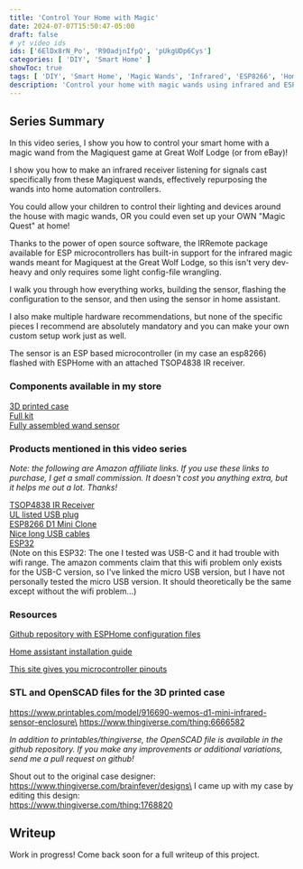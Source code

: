 ```yaml
---
title: 'Control Your Home with Magic'
date: 2024-07-07T15:50:47-05:00
draft: false
# yt video ids
ids: ['6ElDx8rN_Po', 'R90adjnIfpQ', 'pUkgUDp6Cys']
categories: [ 'DIY', 'Smart Home' ]
showToc: true
tags: [ 'DIY', 'Smart Home', 'Magic Wands', 'Infrared', 'ESP8266', 'Home Assistant', 'ESPHome' ]
description: 'Control your home with magic wands using infrared and ESP8266. This project uses Home Assistant and ESPHome to control devices in your home with the flick of a wand. This project is perfect for Harry Potter fans, those with Magiquest wands lying around, or anyone who wants to add a little magic to their home.'
---
```


## Series Summary

In this video series, I show you how to control your smart home with a magic wand from the Magiquest game at Great Wolf Lodge (or from eBay)!

I show you how to make an infrared receiver listening for signals cast specifically from these Magiquest wands, effectively repurposing the wands into home automation controllers.

You could allow your children to control their lighting and devices around the house with magic wands, OR you could even set up your OWN "Magic Quest" at home!

Thanks to the power of open source software, the IRRemote package available for ESP microcontrollers has built-in support for the infrared magic wands meant for Magiquest at the Great Wolf Lodge, so this isn't very dev-heavy and only requires some light config-file wrangling.

I walk you through how everything works, building the sensor, flashing the configuration to the sensor, and then using the sensor in home assistant.

I also make multiple hardware recommendations, but none of the specific pieces I recommend are absolutely mandatory and you can make your own custom setup work just as well.

The sensor is an ESP based microcontroller (in my case an esp8266) flashed with ESPHome with an attached TSOP4838 IR receiver.

### Components available in my store
[3D printed case](https://store.bytemycache.com/products/esp8266-case-ir)\
[Full kit](https://store.bytemycache.com/products/esp-d1-mini-ir-sensor-kit)\
[Fully assembled wand sensor](https://store.bytemycache.com/products/esp-d1-mini-ir-sensor-assembled)

### Products mentioned in this video series
_Note: the following are Amazon affiliate links. If you use these links to purchase, I get a small commission. It doesn't cost you anything extra, but it helps me out a lot. Thanks!_

[TSOP4838 IR Receiver](https://amzn.to/4bv6kr2)\
[UL listed USB plug](https://amzn.to/4eOtcop)\
[ESP8266 D1 Mini Clone](https://amzn.to/3RYRqT2)\
[Nice long USB cables](https://amzn.to/3WgSJ19)\
[ESP32](https://amzn.to/3VTq5mp)\
(Note on this ESP32: The one I tested was USB-C and it had trouble with wifi range. The amazon comments claim that this wifi problem only exists for the USB-C version, so I've linked the micro USB version, but I have not personally tested the micro USB version. It should theoretically be the same except without the wifi problem...)

### Resources

[Github repository with ESPHome configuration files](https://github.com/sethbrasile/magiquest-esphome)

[Home assistant installation guide](https://www.home-assistant.io/installation)

[This site gives you microcontroller pinouts](https://randomnerdtutorials.com/esp8266-pinout-reference-gpios)

### STL and OpenSCAD files for the 3D printed case
https://www.printables.com/model/916690-wemos-d1-mini-infrared-sensor-enclosure\
https://www.thingiverse.com/thing:6666582

_In addition to printables/thingiverse, the OpenSCAD file is available in the github repository. If you make any improvements or additional variations, send me a pull request on github!_

Shout out to the original case designer:\
https://www.thingiverse.com/brainfever/designs\
I came up with my case by editing this design:\
https://www.thingiverse.com/thing:1768820

## Writeup

Work in progress! Come back soon for a full writeup of this project.
<!--
### Introduction

This task is much simpler than it sounds. Most of the hard stuff is taken care of by a ESPHome and a couple of really awesome open source libraries. All we really need to do is wire up a sensor and flash the ESP with the right configuration. I'll walk you through all of that. I'll also show you how to use the sensor in Home Assistant. I'll also give you some ideas for how to use this sensor in your home.

### Hardware

We need a few pieces of hardware, but they're all really simple:

_Note: the following are Amazon affiliate links. If you use these links to purchase, I get a small commission. It doesn't cost you anything extra, but it helps me out a lot. Thanks!_

- [TSOP4838 IR Receiver](https://amzn.to/4bv6kr2)
- [UL listed USB wall plug](https://amzn.to/4eOtcop) (I recommend this one because it's UL listed, but you can use any USB power supply you have lying around. Please make sure to use a UL listed power supply, don't create a fire hazard in your home.)
- [ESP8266 D1 Mini Clone](https://amzn.to/3RYRqT2) (I recommend this one because it's cheap and it works. You can use any ESP8266 or ESP32 you have lying around, but you'll need to adjust the pinouts in the ESPHome configuration file. I'll show you how to do that later.)
- [Nice long micro USB cable](https://amzn.to/3WgSJ19) (I recommend these because they're nice and long and they work. You can use any micro USB cable you have lying around.)
- [Some solder]()
- [A soldering iron]()
- [Some gekko tape or velcro]() (or something to attach the sensor to some suitable casting surface. Gekko tape was suggested by a youtube comment and I have not tried it myself. Thanks [@sandpohtoNL](https://www.youtube.com/@sandphotoNL)!) -->
